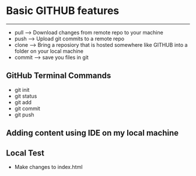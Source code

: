 # Basic GITHUB features 

----
 - pull --> Download changes from remote repo to your machine
 - push --> Upload git commits to a remote repo
 - clone --> Bring a reposiory that is hosted somewhere like GITHUB into a folder on your local machine
 - commit --> save you files in git
 ## GitHub Terminal Commands 
 - git init
 - git status
 - git add
 - git commit
 - git push

 ## Adding content using IDE on my local machine

## Local Test

- Make changes to index.html